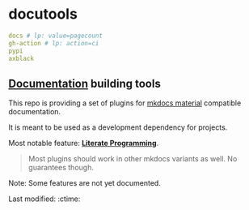 #  docutools

```yaml lp mode=make_badges write_readme eval=always
docs # lp: value=pagecount
gh-action # lp: action=ci
pypi
axblack

```


## [Documentation](https://axgkl.github.io/docutools/) building tools

This repo is providing a set of plugins for [mkdocs material](https://squidfunk.github.io/mkdocs-material/) compatible documentation.

It is meant to be used as a development dependency for projects.

Most notable feature: **[Literate Programming](./features/lp/)**.

> Most plugins should work in other mkdocs variants as well. No guarantees though.

Note: Some features are not yet documented.


Last modified: :ctime:


